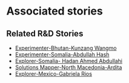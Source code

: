 # Associated stories

<!-- !!DO NOT REMOVE!! start autogenerated hyperlinks -->
## Related R&D Stories
- [Experimenter-Bhutan-Kunzang Wangmo](/RnD-Archive/stories/?doc=Experimenters_BTN)
- [Experimenter-Somalia-Abdullah Hash](/RnD-Archive/stories/?doc=Experimenters_SOM)
- [Explorer\-Somalia\- Hadan Ahmed Abdullahi](/RnD-Archive/stories/?doc=Explorers_SOM)
- [Solutions Mapper-North Macedonia-Ardita](/RnD-Archive/stories/?doc=SolutionMappers_MKD)
- [Explorer\-Mexico\-Gabriela Rios](/RnD-Archive/stories/?doc=Explorers_MEX)
<!-- !!DO NOT REMOVE!! end autogenerated hyperlinks -->